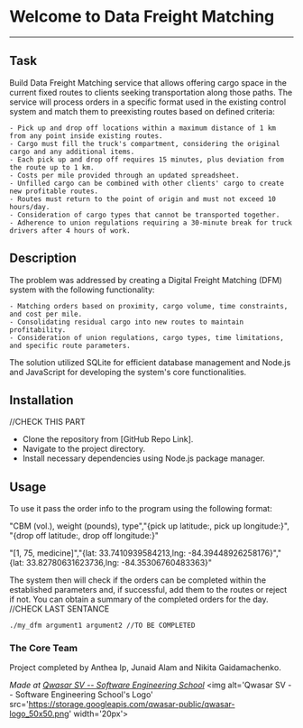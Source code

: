 # Welcome to Data Freight Matching
******************************************

## Task

Build Data Freight Matching service that allows offering cargo space in the current fixed routes to clients seeking transportation along those paths. The service will process orders in a specific format used in the existing control system and match them to preexisting routes based on defined criteria:

    - Pick up and drop off locations within a maximum distance of 1 km from any point inside existing routes.
    - Cargo must fill the truck's compartment, considering the original cargo and any additional items.
    - Each pick up and drop off requires 15 minutes, plus deviation from the route up to 1 km.
    - Costs per mile provided through an updated spreadsheet.
    - Unfilled cargo can be combined with other clients' cargo to create new profitable routes.
    - Routes must return to the point of origin and must not exceed 10 hours/day.
    - Consideration of cargo types that cannot be transported together.
    - Adherence to union regulations requiring a 30-minute break for truck drivers after 4 hours of work.
    
## Description
The problem was addressed by creating a Digital Freight Matching (DFM) system with the following functionality:

    - Matching orders based on proximity, cargo volume, time constraints, and cost per mile.
    - Consolidating residual cargo into new routes to maintain profitability.
    - Consideration of union regulations, cargo types, time limitations, and specific route parameters.

The solution utilized SQLite for efficient database management and Node.js and JavaScript for developing the system's core functionalities.

## Installation
//CHECK THIS PART

- Clone the repository from [GitHub Repo Link].
- Navigate to the project directory.
- Install necessary dependencies using Node.js package manager.

## Usage
To use it pass the order info to the program using the following format:

"CBM (vol.), weight (pounds), type","{pick up latitude:, pick up longitude:}", "{drop off latitude:, drop off longitude:}"

"[1, 75, medicine]","{lat: 33.7410939584213,lng: -84.39448926258176}","{lat: 33.82780631623736,lng: -84.35306760483363}"

The system then will check if the orders can be completed within the established parameters and, if successful, add them to the routes or reject if not. You can obtain a summary of the completed orders for the day. //CHECK LAST SENTANCE

```
./my_dfm argument1 argument2 //TO BE COMPLETED
```

### The Core Team
Project completed by Anthea Ip, Junaid Alam and Nikita Gaidamachenko.

<span><i>Made at <a href='https://qwasar.io'>Qwasar SV -- Software Engineering School</a></i></span>
<span><img alt='Qwasar SV -- Software Engineering School's Logo' src='https://storage.googleapis.com/qwasar-public/qwasar-logo_50x50.png' width='20px'></span>